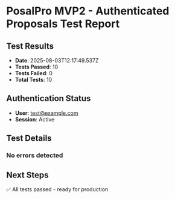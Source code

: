 # PosalPro MVP2 - Authenticated Proposals Test Report

## Test Results
- **Date**: 2025-08-03T12:17:49.537Z
- **Tests Passed**: 10
- **Tests Failed**: 0
- **Total Tests**: 10

## Authentication Status
- **User**: test@example.com
- **Session**: Active

## Test Details
### No errors detected

## Next Steps
✅ All tests passed - ready for production
